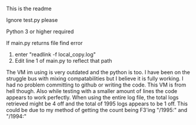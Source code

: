 This is the readme

Ignore test.py please

Python 3 or higher required

If main.py returns file find error
1. enter "readlink -f local_copy.log"
2. Edit line 1 of main.py to reflect that path

The VM im using is very outdated and the python is too. I have been on the struggle bus with mixing compatabilities but I believe it is fully working. I had no problem committing to github or writing the code. This VM is from hell though.
Also while testing with a smaller amount of lines the code appears to work perfectly. When using the entire log file, the total logs retrieved might be 4 off and the total of 1995 logs appears to be 1 off. This could be due to my method of getting the count being F3'ing "/1995:" and "/1994:"

